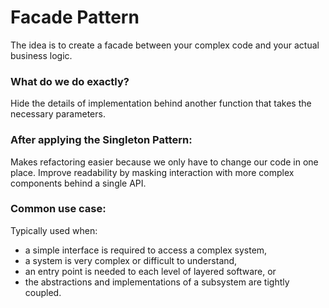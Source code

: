 # Facade Pattern
The idea is to create a facade between your complex code and your actual business logic.

### What do we do exactly?
Hide the details of implementation behind another function that takes the necessary parameters.

### After applying the Singleton Pattern:
Makes refactoring easier because we only have to change our code in one place.
Improve readability by masking interaction with more complex components behind a single API.

### Common use case:
Typically used when:
- a simple interface is required to access a complex system,
- a system is very complex or difficult to understand,
- an entry point is needed to each level of layered software, or
- the abstractions and implementations of a subsystem are tightly coupled.